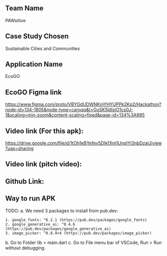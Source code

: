 ## Team Name
PAWsitive 

## Case Study Chosen
Sustainable Cities and Communities

## Application Name
EcoGO

## EcoGO Figma link
https://www.figma.com/proto/VBYGdUDWNKmYHYUPPk2Kp2/Hackathon?node-id=134-1805&node-type=canvas&t=GoSK5ldIsjO1cs0J-1&scaling=min-zoom&content-scaling=fixed&page-id=134%3A995

## Video link (For this apk):
https://drive.google.com/file/d/1tOh1eBYefev5DIkfXm1UnpIYi3nbDzaU/view?usp=sharing

## Video link (pitch video):


## Github Link:


## Way to run APK
TODO:
a. We need 3 packages to install from pub.dev:

    1. google_fonts: ^6.2.1 (https://pub.dev/packages/google_fonts)
    2. google_generative_ai: ^0.4.6 (https://pub.dev/packages/google_generative_ai)
    3. image_picker: ^0.8.4+4 (https://pub.dev/packages/image_picker)

b. Go to Folder lib > main.dart
c. Go to File menu bar of VSCode, Run > Run without debugging.



